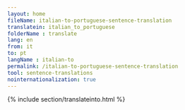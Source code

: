 ```yaml
---
layout: home
fileName: italian-to-portuguese-sentence-translation
translatein: italian_to_portuguese
folderName : translate
lang: en
from: it
to: pt
langName : italian-to
permalink: /italian-to-portuguese-sentence-translation
tool: sentence-translations
nointernationalization: true
---
```

{% include section/translateinto.html %}
